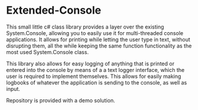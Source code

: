 # Extended-Console
This small little c# class library provides a layer over the existing System.Console, allowing you to easily use it for multi-threaded console applications. It allows for printing while letting the user type in text, without disrupting them, all the while keeping the same function functionality as the most used System.Console class.

This library also allows for easy logging of anything that is printed or entered into the console by means of a a text logger interface, which the user is required to implement themselves. This allows for easily making logbooks of whatever the application is sending to the console, as well as input.

Repository is provided with a demo solution.
